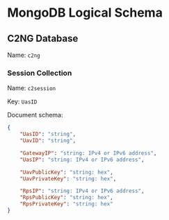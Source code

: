 # MongoDB Logical Schema

## C2NG Database

Name: `c2ng`

### Session Collection

Name: `c2session`

Key: `UasID`

Document schema:

```json
{
    "UasID": "string",
    "UavID": "string",

    "GatewayIP": "string: IPv4 or IPv6 address",
    "UasIP": "string: IPv4 or IPv6 address",

    "UavPublicKey": "string: hex",
    "UavPrivateKey": "string: hex",

    "RpsIP": "string: IPv4 or IPv6 address",
    "RpsPublicKey": "string: hex",
    "RpsPrivateKey": "string: hex"
}
```
